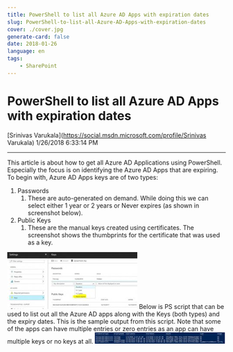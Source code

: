 ```yaml
---
title: PowerShell to list all Azure AD Apps with expiration dates
slug: PowerShell-to-list-all-Azure-AD-Apps-with-expiration-dates
cover: ./cover.jpg
generate-card: false
date: 2018-01-26
language: en
tags:
    - SharePoint
---
```


  

PowerShell to list all Azure AD Apps with expiration dates
==========================================================

[Srinivas Varukala](https://social.msdn.microsoft.com/profile/Srinivas Varukala) 1/26/2018 6:33:14 PM

* * *

This article is about how to get all Azure AD Applications using PowerShell. Especially the focus is on identifying the Azure AD Apps that are expiring.  To begin with, Azure AD Apps keys are of two types:

1.  Passwords
    1.  These are auto-generated on demand. While doing this we can select either 1 year or 2 years or Never expires (as shown in screenshot below).
2.  Public Keys
    1.  These are the manual keys created using certificates. The screenshot shows the thumbprints for the certificate that was used as a key.

[![](./neverexpires-300x131.jpg)](./neverexpires.jpg) Below is PS script that can be used to list out all the Azure AD apps along with the Keys (both types) and the expiry dates.  This is the sample output from this script. Note that some of the apps can have multiple entries or zero entries as an app can have multiple keys or no keys at all. [![](./appslist-300x26.jpg)](./appslist.jpg)